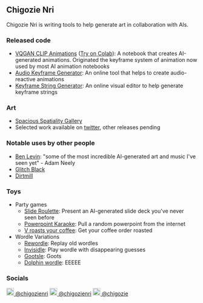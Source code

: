 ## Chigozie Nri

Chigozie Nri is writing tools to help generate art in collaboration with AIs.

### Released code
- [VQGAN CLIP Animations](https://github.com/chigozienri/VQGAN-CLIP-animations) ([Try on Colab](https://colab.research.google.com/github/chigozienri/VQGAN-CLIP-animations/blob/main/VQGAN-CLIP-animations.ipynb)): A notebook that creates AI-generated animations. Originated the keyframe system of animation now used by most AI animation notebooks
- [Audio Keyframe Generator](https://audio-keyframe-generator.glitch.me/): An online tool that helps to create audio-reactive animations
- [Keyframe String Generator](https://keyframe-string-generator.glitch.me/): An online visual editor to help generate keyframe strings

### Art
- [Spacious Spatiality Gallery](https://semf.org.es/spatiality/gallery.html#6)
- Selected work available on [twitter](https://twitter.com/chigozienri), other releases pending

### Notable uses by other people
- [Ben Levin](https://www.youtube.com/watch?v=AIUFNADtK3w): "some of the most incredible AI-generated art and music I've seen yet" - Adam Neely
- [Glitch Black](https://www.instagram.com/p/CVzEuB6lJjR/)
- [Dirtmill](https://www.youtube.com/channel/UCToztRy9FSTIhEen_1x4FAw)

### Toys
- Party games
  - [Slide Roulette](https://slide-roulette.glitch.me/): Present an AI-generated slide deck you've never seen before
  - [Powerpoint Karaoke](https://slide-roulette.glitch.me/karaoke): Pull a random powerpoint from the internet
  - [V roasts your coffee](https://v-roasts.glitch.me/): Get your coffee order roasted
- Wordle Variations
  - [Rewordle](https://rewordle.glitch.me/): Replay old wordles
  - [Invisidle](https://invisidle.glitch.me/): Play wordle with disappearing guesses
  - [Gootsle](https://gootsle.glitch.me/): Goots
  - [Dolphin wordle](https://dolphin-wordle.glitch.me/): EEEEE

### Socials
[<img src="https://upload.wikimedia.org/wikipedia/commons/4/4f/Twitter-logo.svg" alt="Twitter URL" height="20pt"/> @chigozienri](https://twitter.com/chigozienri) 
[<img src="https://upload.wikimedia.org/wikipedia/commons/9/91/Octicons-mark-github.svg" alt="GitHub URL" height="20pt" style="background-color:white"/> @chigozienri](https://github.com/chigozienri) 
[<img src="https://uploads-ssl.webflow.com/5c14e387dab576fe667689cf/61e1116779fc0a9bd5bdbcc7_Frame%206.png" alt="Ko-Fi URL" height="20pt"/> @chigozie](https://ko-fi.com/chigozie)

